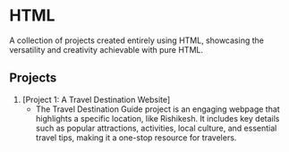 # HTML
A collection of projects created entirely using HTML, showcasing the versatility and creativity achievable with pure HTML.

## Projects

1. [Project 1: A Travel Destination Website]
   - The Travel Destination Guide project is an engaging webpage that highlights a specific location, like Rishikesh. It includes key details such as popular attractions, activities, local culture, and essential travel tips, making it a one-stop resource for travelers.



